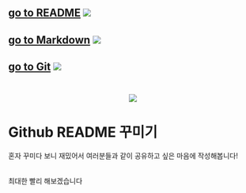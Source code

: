 ## [go to README](../README.md) <img src="https://img.shields.io/badge/README-018EF5?style=flat&logo=README&logoColor=white" /><br>
## [go to Markdown](markdown.md) <img src="https://img.shields.io/badge/Markdown-000000?style=flat&logo=Markdown&logoColor=white" />
## [go to Git](git.md) <img src="https://img.shields.io/badge/GitHub-181717?style=flat&logo=GitHub&logoColor=white" /><br></br>

<div align=center>
	<img src="https://capsule-render.vercel.app/api?type=waving&color=09edc4&height=250&section=header&text=README%20꾸미기!&fontSize=70" />	
</div>

# Github README 꾸미기
혼자 꾸미다 보니 재밌어서 여러분들과 같이 공유하고 싶은 마음에 작성해봅니다!

<br>최대한 빨리 해보겠습니다

<!-- ## README repository 생성하기 -->
